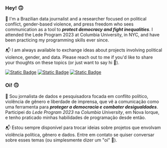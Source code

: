 ### Hey! 🙃

💬 I'm a Brazilian data journalist and a researcher focused on political conflict, gender-based violence, and press freedom who sees communication as a tool to ***protect democracy and fight inequalities***. I attended the Lede Program 2023 at Columbia University, in NYC, and have been practicing my programming skills ever since.

📬 I am always available to exchange ideas about projects involving political violence, gender, and data. Please reach out to me if you'd like to share your thoughts on these topics (or just want to say hi :wave:).

[![Static Badge](https://img.shields.io/badge/website-green?style=for-the-badge&color=%2368B26F)](https://www.rafaelasinderski.com/en/)
[![Static Badge](https://img.shields.io/badge/profile-green?style=for-the-badge&logo=x&logoColor=white&color=%2368B26F)](https://twitter.com/sinderskir)
[![Static Badge](https://img.shields.io/badge/linkedin-green?style=for-the-badge&logo=linkedin&logoColor=white&color=%2368B26F)](https://www.linkedin.com/in/rafaelasinderski/)

### Oi! 🙃

💬 Sou jornalista de dados e pesquisadora focada em conflito político, violência de gênero e liberdade de imprensa, que vê a comunicação como uma ferramenta para ***proteger a democracia e combater desigualdades***. Participei do *Lede Program 2023* na *Columbia University*, em Nova Iorque, e tenho praticado minhas habilidades de programação desde então.

📬 Estou sempre disponível para trocar ideias sobre projetos que envolvam violência política, gênero e dados. Entre em contato se quiser conversar sobre esses temas (ou simplesmente dizer um "oi" :wave:).

